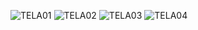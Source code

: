 ![TELA01](https://github.com/rejanerp/TASK_MANAGER/assets/50640552/1f457348-cbba-48f8-bdeb-31565f6d7b53)
![TELA02](https://github.com/rejanerp/TASK_MANAGER/assets/50640552/080977ed-d6de-4ba9-8195-8ceaa61a57e7)
![TELA03](https://github.com/rejanerp/TASK_MANAGER/assets/50640552/7a5b6e93-2c91-45f2-89fe-6a6e521907b7)
![TELA04](https://github.com/rejanerp/TASK_MANAGER/assets/50640552/92a68763-a614-4110-add6-44362c922f6a)
